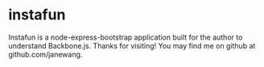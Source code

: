instafun
========

Instafun is a node-express-bootstrap application built for the author to understand Backbone.js. Thanks for visiting! You may find me on github at github.com/janewang. 
